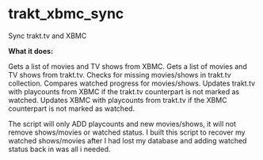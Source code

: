trakt_xbmc_sync
===============

Sync trakt.tv and XBMC


**What it does:**

Gets a list of movies and TV shows from XBMC.
Gets a list of movies and TV shows from trakt.tv.
Checks for missing movies/shows in trakt.tv collection.
Compares watched progress for movies/shows.
Updates trakt.tv with playcounts from XBMC if the trakt.tv counterpart is not marked as watched.
Updates XBMC with playcounts from trakt.tv if the XBMC counterpart is not marked as watched.

The script will only ADD playcounts and new movies/shows, it will not remove shows/movies or watched status. I built this script to recover my watched shows/movies after I had lost my database and adding watched status back in was all i needed.
